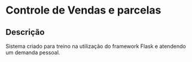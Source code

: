# Controle de Vendas e parcelas

## Descrição
Sistema criado para treino na utilização do framework Flask e atendendo um demanda pessoal.